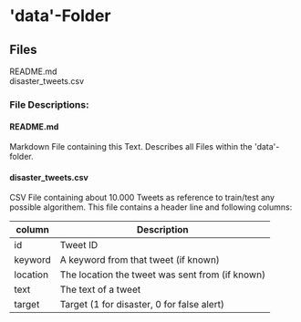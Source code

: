 # 'data'-Folder

## Files
README.md  
disaster_tweets.csv

### File Descriptions:

#### README.md
Markdown File containing this Text. Describes all Files within the 'data'-folder.

#### disaster_tweets.csv 
CSV File containing about 10.000 Tweets as reference to train/test any possible algorithem. This file contains a
 header line and following columns:
 
column   | Description
---------|-----------
id       | Tweet ID
keyword  | A keyword from that tweet (if known)
location | The location the tweet was sent from (if known)
text     | The text of a tweet
target   | Target (1 for disaster, 0 for false alert)